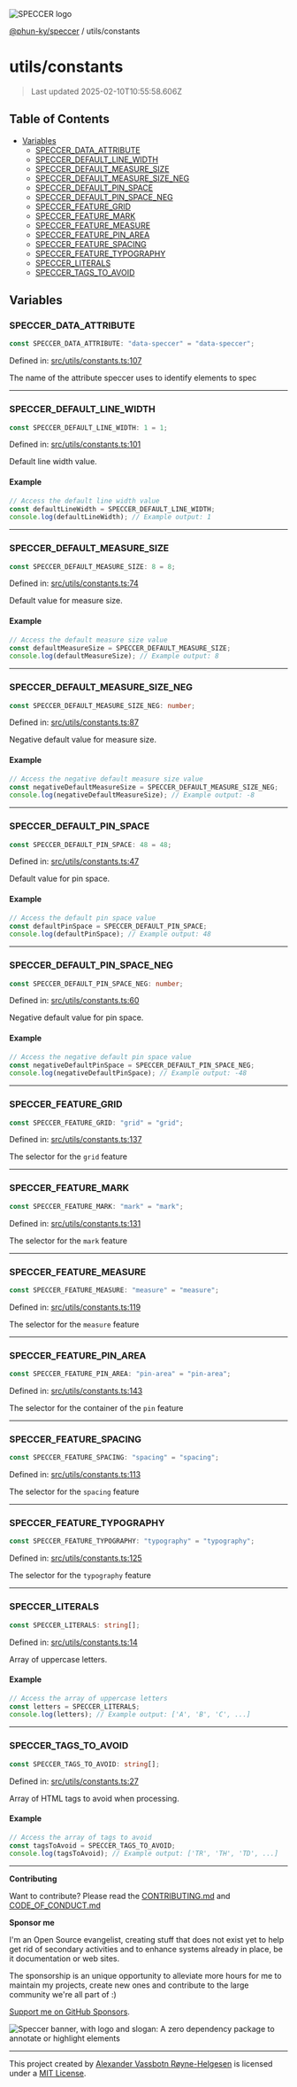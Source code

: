 <div>
  <img alt="SPECCER logo" src="https://raw.githubusercontent.com/phun-ky/speccer/main/public/logo-speccer-horizontal-colored-package.svg?raw=true" style="max-height:32px;" />
</div>

[@phun-ky/speccer](../README.md) / utils/constants

# utils/constants

> Last updated 2025-02-10T10:55:58.606Z

## Table of Contents

- [Variables](#variables)
  - [SPECCER_DATA_ATTRIBUTE](#speccer_data_attribute)
  - [SPECCER_DEFAULT_LINE_WIDTH](#speccer_default_line_width)
  - [SPECCER_DEFAULT_MEASURE_SIZE](#speccer_default_measure_size)
  - [SPECCER_DEFAULT_MEASURE_SIZE_NEG](#speccer_default_measure_size_neg)
  - [SPECCER_DEFAULT_PIN_SPACE](#speccer_default_pin_space)
  - [SPECCER_DEFAULT_PIN_SPACE_NEG](#speccer_default_pin_space_neg)
  - [SPECCER_FEATURE_GRID](#speccer_feature_grid)
  - [SPECCER_FEATURE_MARK](#speccer_feature_mark)
  - [SPECCER_FEATURE_MEASURE](#speccer_feature_measure)
  - [SPECCER_FEATURE_PIN_AREA](#speccer_feature_pin_area)
  - [SPECCER_FEATURE_SPACING](#speccer_feature_spacing)
  - [SPECCER_FEATURE_TYPOGRAPHY](#speccer_feature_typography)
  - [SPECCER_LITERALS](#speccer_literals)
  - [SPECCER_TAGS_TO_AVOID](#speccer_tags_to_avoid)

## Variables

### SPECCER_DATA_ATTRIBUTE

```ts
const SPECCER_DATA_ATTRIBUTE: "data-speccer" = "data-speccer";
```

Defined in: [src/utils/constants.ts:107](https://github.com/phun-ky/speccer/blob/main/src/utils/constants.ts#L107)

The name of the attribute speccer uses to identify elements to spec

---

### SPECCER_DEFAULT_LINE_WIDTH

```ts
const SPECCER_DEFAULT_LINE_WIDTH: 1 = 1;
```

Defined in: [src/utils/constants.ts:101](https://github.com/phun-ky/speccer/blob/main/src/utils/constants.ts#L101)

Default line width value.

#### Example

```ts
// Access the default line width value
const defaultLineWidth = SPECCER_DEFAULT_LINE_WIDTH;
console.log(defaultLineWidth); // Example output: 1
```

---

### SPECCER_DEFAULT_MEASURE_SIZE

```ts
const SPECCER_DEFAULT_MEASURE_SIZE: 8 = 8;
```

Defined in: [src/utils/constants.ts:74](https://github.com/phun-ky/speccer/blob/main/src/utils/constants.ts#L74)

Default value for measure size.

#### Example

```ts
// Access the default measure size value
const defaultMeasureSize = SPECCER_DEFAULT_MEASURE_SIZE;
console.log(defaultMeasureSize); // Example output: 8
```

---

### SPECCER_DEFAULT_MEASURE_SIZE_NEG

```ts
const SPECCER_DEFAULT_MEASURE_SIZE_NEG: number;
```

Defined in: [src/utils/constants.ts:87](https://github.com/phun-ky/speccer/blob/main/src/utils/constants.ts#L87)

Negative default value for measure size.

#### Example

```ts
// Access the negative default measure size value
const negativeDefaultMeasureSize = SPECCER_DEFAULT_MEASURE_SIZE_NEG;
console.log(negativeDefaultMeasureSize); // Example output: -8
```

---

### SPECCER_DEFAULT_PIN_SPACE

```ts
const SPECCER_DEFAULT_PIN_SPACE: 48 = 48;
```

Defined in: [src/utils/constants.ts:47](https://github.com/phun-ky/speccer/blob/main/src/utils/constants.ts#L47)

Default value for pin space.

#### Example

```ts
// Access the default pin space value
const defaultPinSpace = SPECCER_DEFAULT_PIN_SPACE;
console.log(defaultPinSpace); // Example output: 48
```

---

### SPECCER_DEFAULT_PIN_SPACE_NEG

```ts
const SPECCER_DEFAULT_PIN_SPACE_NEG: number;
```

Defined in: [src/utils/constants.ts:60](https://github.com/phun-ky/speccer/blob/main/src/utils/constants.ts#L60)

Negative default value for pin space.

#### Example

```ts
// Access the negative default pin space value
const negativeDefaultPinSpace = SPECCER_DEFAULT_PIN_SPACE_NEG;
console.log(negativeDefaultPinSpace); // Example output: -48
```

---

### SPECCER_FEATURE_GRID

```ts
const SPECCER_FEATURE_GRID: "grid" = "grid";
```

Defined in: [src/utils/constants.ts:137](https://github.com/phun-ky/speccer/blob/main/src/utils/constants.ts#L137)

The selector for the `grid` feature

---

### SPECCER_FEATURE_MARK

```ts
const SPECCER_FEATURE_MARK: "mark" = "mark";
```

Defined in: [src/utils/constants.ts:131](https://github.com/phun-ky/speccer/blob/main/src/utils/constants.ts#L131)

The selector for the `mark` feature

---

### SPECCER_FEATURE_MEASURE

```ts
const SPECCER_FEATURE_MEASURE: "measure" = "measure";
```

Defined in: [src/utils/constants.ts:119](https://github.com/phun-ky/speccer/blob/main/src/utils/constants.ts#L119)

The selector for the `measure` feature

---

### SPECCER_FEATURE_PIN_AREA

```ts
const SPECCER_FEATURE_PIN_AREA: "pin-area" = "pin-area";
```

Defined in: [src/utils/constants.ts:143](https://github.com/phun-ky/speccer/blob/main/src/utils/constants.ts#L143)

The selector for the container of the `pin` feature

---

### SPECCER_FEATURE_SPACING

```ts
const SPECCER_FEATURE_SPACING: "spacing" = "spacing";
```

Defined in: [src/utils/constants.ts:113](https://github.com/phun-ky/speccer/blob/main/src/utils/constants.ts#L113)

The selector for the `spacing` feature

---

### SPECCER_FEATURE_TYPOGRAPHY

```ts
const SPECCER_FEATURE_TYPOGRAPHY: "typography" = "typography";
```

Defined in: [src/utils/constants.ts:125](https://github.com/phun-ky/speccer/blob/main/src/utils/constants.ts#L125)

The selector for the `typography` feature

---

### SPECCER_LITERALS

```ts
const SPECCER_LITERALS: string[];
```

Defined in: [src/utils/constants.ts:14](https://github.com/phun-ky/speccer/blob/main/src/utils/constants.ts#L14)

Array of uppercase letters.

#### Example

```ts
// Access the array of uppercase letters
const letters = SPECCER_LITERALS;
console.log(letters); // Example output: ['A', 'B', 'C', ...]
```

---

### SPECCER_TAGS_TO_AVOID

```ts
const SPECCER_TAGS_TO_AVOID: string[];
```

Defined in: [src/utils/constants.ts:27](https://github.com/phun-ky/speccer/blob/main/src/utils/constants.ts#L27)

Array of HTML tags to avoid when processing.

#### Example

```ts
// Access the array of tags to avoid
const tagsToAvoid = SPECCER_TAGS_TO_AVOID;
console.log(tagsToAvoid); // Example output: ['TR', 'TH', 'TD', ...]
```

---

**Contributing**

Want to contribute? Please read the [CONTRIBUTING.md](https://github.com/phun-ky/speccer/blob/main/CONTRIBUTING.md) and [CODE_OF_CONDUCT.md](https://github.com/phun-ky/speccer/blob/main/CODE_OF_CONDUCT.md)

**Sponsor me**

I'm an Open Source evangelist, creating stuff that does not exist yet to help get rid of secondary activities and to enhance systems already in place, be it documentation or web sites.

The sponsorship is an unique opportunity to alleviate more hours for me to maintain my projects, create new ones and contribute to the large community we're all part of :)

[Support me on GitHub Sponsors](https://github.com/sponsors/phun-ky).

![Speccer banner, with logo and slogan: A zero dependency package to annotate or highlight elements](https://github.com/phun-ky/speccer/blob/main/public/speccer-banner.png?raw=true)

---

This project created by [Alexander Vassbotn Røyne-Helgesen](http://phun-ky.net) is licensed under a [MIT License](https://choosealicense.com/licenses/mit/).

